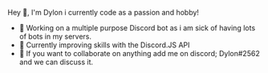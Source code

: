 Hey 👋, I'm Dylon i currently code as a passion and hobby!

- 💜 Working on a multiple purpose Discord bot as i am sick of having lots of bots in my servers.
- 🌟 Currently improving skills with the Discord.JS API
- 💞️ If you want to collaborate on anything add me on discord; Dylon#2562 and we can discuss it.

<!---
Dylont25/Dylont25 is a ✨ special ✨ repository because its `README.md` (this file) appears on your GitHub profile.
You can click the Preview link to take a look at your changes.
--->
